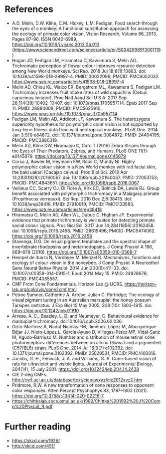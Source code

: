 # References

* A.D. Melin, D.W. Kline, C.M. Hickey, L.M. Fedigan, Food search through the eyes of a monkey: A functional substitution approach for assessing the ecology of primate color vision, Vision Research, Volume 86, 2013, Pages 87-96, ISSN 0042-6989, https://doi.org/10.1016/j.visres.2013.04.013. (https://www.sciencedirect.com/science/article/pii/S0042698913001119)
* Hogan JD, Fedigan LM, Hiramatsu C, Kawamura S, Melin AD. Trichromatic perception of flower colour improves resource detection among New World monkeys. Sci Rep. 2018 Jul 18;8(1):10883. doi: 10.1038/s41598-018-28997-4. PMID: 30022096; PMCID: PMC6052032. https://www.nature.com/articles/s41598-018-28997-4
* Melin AD, Chiou KL, Walco ER, Bergstrom ML, Kawamura S, Fedigan LM. Trichromacy increases fruit intake rates of wild capuchins (Cebus capucinus imitator). Proc Natl Acad Sci U S A. 2017 Sep 26;114(39):10402-10407. doi: 10.1073/pnas.1705957114. Epub 2017 Sep 11. PMID: 28894009; PMCID: PMC5625910. https://www.pnas.org/doi/10.1073/pnas.1705957114
* Fedigan LM, Melin AD, Addicott JF, Kawamura S. The heterozygote superiority hypothesis for polymorphic color vision is not supported by long-term fitness data from wild neotropical monkeys. PLoS One. 2014 Jan 3;9(1):e84872. doi: 10.1371/journal.pone.0084872. PMID: 24404195; PMCID: PMC3880319.
* Melin AD, Kline DW, Hiramatsu C, Caro T (2016) Zebra Stripes through the Eyes of Their Predators, Zebras, and Humans. PLoS ONE 11(1): e0145679. https://doi.org/10.1371/journal.pone.0145679
* Corso J, Bowler M, Heymann EW, Roos C, Mundy NI. Highly polymorphic colour vision in a New World monkey with red facial skin, the bald uakari (Cacajao calvus). Proc Biol Sci. 2016 Apr 13;283(1828):20160067. doi: 10.1098/rspb.2016.0067. PMID: 27053753; PMCID: PMC4843651. https://doi.org/10.1098/rspb.2016.0067
* Veilleux CC, Scarry CJ, Di Fiore A, Kirk EC, Bolnick DA, Lewis RJ. Group benefit associated with polymorphic trichromacy in a Malagasy primate (Propithecus verreauxi). Sci Rep. 2016 Dec 2;6:38418. doi: 10.1038/srep38418. PMID: 27910919; PMCID: PMC5133583. https://www.nature.com/articles/srep38418
* Hiramatsu C, Melin AD, Allen WL, Dubuc C, Higham JP. Experimental evidence that primate trichromacy is well suited for detecting primate social colour signals. Proc Biol Sci. 2017 Jun 14;284(1856):20162458. doi: 10.1098/rspb.2016.2458. PMID: 28615496; PMCID: PMC5474062. https://doi.org/10.1098/rspb.2016.2458
* Stavenga, D.G. On visual pigment templates and the spectral shape of invertebrate rhodopsins and metarhodopsins. J Comp Physiol A 196, 869–878 (2010). https://doi.org/10.1007/s00359-010-0568-7
* Hempel de Ibarra N, Vorobyev M, Menzel R. Mechanisms, functions and ecology of colour vision in the honeybee. J Comp Physiol A Neuroethol Sens Neural Behav Physiol. 2014 Jun;200(6):411-33. doi: 10.1007/s00359-014-0915-1. Epub 2014 May 15. PMID: 24828676; PMCID: PMC4035557.
* CMF From Cone Fundamentals. Horizon Lab @ UCRS. https://horizon-lab.org/colorvis/cone2cmf.html
* Petroc Sumner, Catherine A. Arrese, Julian C. Partridge; The ecology of visual pigment tuning in an Australian marsupial: the honey possum Tarsipes rostratus. J Exp Biol 15 May 2005; 208 (10): 1803–1815. doi: https://doi.org/10.1242/jeb.01610
* Arrese, A. C., Beazley, L. D. and Neumeyer, C. Behavioural evidence for marsupial trichromacy. doi:10.1016/j.cub.2006.02.036
* Ortín-Martínez A, Nadal-Nicolás FM, Jiménez-López M, Alburquerque-Béjar JJ, Nieto-López L, García-Ayuso D, Villegas-Pérez MP, Vidal-Sanz M, Agudo-Barriuso M. Number and distribution of mouse retinal cone photoreceptors: differences between an albino (Swiss) and a pigmented (C57/BL6) strain. PLoS One. 2014 Jul 16;9(7):e102392. doi: 10.1371/journal.pone.0102392. PMID: 25029531; PMCID: PMC4100816.
* Jacobs, G. H., Fenwick, J. A. and Williams, G. A. Cone-based vision of rats for ultraviolet and visible lights. Journal of Experimental Biology, 204(14), 15 July 2001. https://doi.org/10.1242/jeb.204.14.2439
* CIE 2-deg CMFs. http://cvrl.ucl.ac.uk/database/text/cienewxyz/cie2012xyz2.htm
* Pridmore, R.W. A new transformation of cone responses to opponent color responses. Atten Percept Psychophys 83, 1797–1803 (2021). https://doi.org/10.3758/s13414-020-02216-7
* https://chittkalab.sbcs.qmul.ac.uk/1992/Chittka%201992%20J%20Comp%20Physiol_R.pdf

# Further reading
* https://xkcd.com/1926/
* http://xkcd.com/451/
